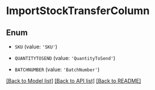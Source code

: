 # ImportStockTransferColumn


## Enum

* `SKU` (value: `'SKU'`)

* `QUANTITYTOSEND` (value: `'QuantityToSend'`)

* `BATCHNUMBER` (value: `'BatchNumber'`)

[[Back to Model list]](../README.md#documentation-for-models) [[Back to API list]](../README.md#documentation-for-api-endpoints) [[Back to README]](../README.md)



